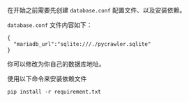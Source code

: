 在开始之前需要先创建 ```database.conf``` 配置文件、以及安装依赖。

```database.conf``` 文件内容如下：
```
{
  "mariadb_url":"sqlite:///./pycrawler.sqlite"
}
```
你可以修改为你自己的数据库地址。


使用以下命令来安装依赖文件
```
pip install -r requirement.txt
```
